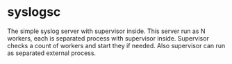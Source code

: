 # syslogsc
The simple syslog server with supervisor inside. This server run as N workers, each is separated process with supervisor inside. Supervisor checks a count of workers and start they if needed. Also supervisor can run as separated external process.
